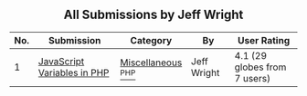 ﻿<div align="center">

## All Submissions by Jeff Wright

</div>

No.  | Submission | Category | By   | User Rating
---- | ---------- | -------- | ---- | -----------
1 | [JavaScript Variables in PHP<br />](https://github.com/Planet-Source-Code/jeff-wright-javascript-variables-in-php__8-601) | [Miscellaneous<br /><sup>PHP</sup>](../ByCategory/miscellaneous__8-1.md) | Jeff Wright | 4.1 (29 globes from 7 users)

